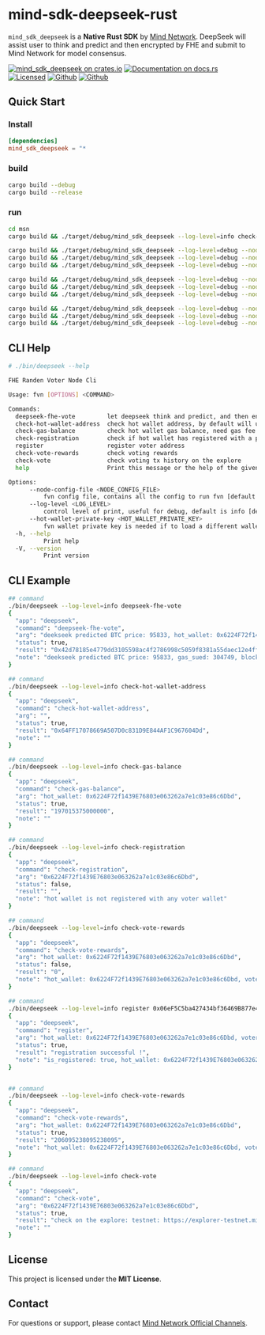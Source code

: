 # mind-sdk-deepseek-rust
`mind_sdk_deepseek` is a **Native Rust SDK** by [Mind Network](https://www.mindnetwork.xyz/). DeepSeek will assist user to think and predict and then encrypted by FHE and submit to Mind Network for model consensus. 

[![mind_sdk_deepseek on crates.io](https://img.shields.io/crates/v/mind_sdk_deepseek)](https://crates.io/crates/mind_sdk_deepseek)
[![Documentation on docs.rs](https://img.shields.io/badge/docs-docs.rs-blue)](https://docs.rs/mind_sdk_deepseek)
[![Licensed](https://img.shields.io/badge/license-MIT-blue.svg)](./LICENSE)
[![Github](https://img.shields.io/badge/source-github.com-blue.svg)](https://github.com/mind-network/mind-sdk-deepseek-rust)
[![Github](https://img.shields.io/badge/build-pass-green.svg)](https://github.com/mind-network/mind-sdk-deepseek-rust)



## Quick Start

### Install 
```toml
[dependencies]
mind_sdk_deepseek = "*
```

### build 
```bash
cargo build --debug
cargo build --release
```

### run
``` bash
cd msn
cargo build && ./target/debug/mind_sdk_deepseek --log-level=info check-hot-wallet-address

cargo build && ./target/debug/mind_sdk_deepseek --log-level=debug --node-config-file=./config/config_fvn.toml register 0x06eF5C5ba427434bf36469B877e4ea9044D1b735
cargo build && ./target/debug/mind_sdk_deepseek --log-level=debug --node-config-file=./config/config_fvn_1.toml register 0x2F8aCe76a34e50943573826A326a8Eb8DC854f84
cargo build && ./target/debug/mind_sdk_deepseek --log-level=debug --node-config-file=./config/config_fvn_2.toml register 0x3df4b66E1895E68aB000f1086e9393ca1937Cd8b

cargo build && ./target/debug/mind_sdk_deepseek --log-level=debug --node-config-file=./config/config_fvn.toml deepseek-fhe-vote 
cargo build && ./target/debug/mind_sdk_deepseek --log-level=debug --node-config-file=./config/config_fvn_1.toml deepseek-fhe-vote
cargo build && ./target/debug/mind_sdk_deepseek --log-level=debug --node-config-file=./config/config_fvn_2.toml deepseek-fhe-vote

cargo build && ./target/debug/mind_sdk_deepseek --log-level=debug --node-config-file=./config/config_fvn.toml check-registration
cargo build && ./target/debug/mind_sdk_deepseek --log-level=debug --node-config-file=./config/config_fvn_1.toml check-registration
cargo build && ./target/debug/mind_sdk_deepseek --log-level=debug --node-config-file=./config/config_fvn_2.toml check-registration
```



## CLI Help
``` bash
# ./bin/deepseek --help

FHE Randen Voter Node Cli

Usage: fvn [OPTIONS] <COMMAND>

Commands:
  deepseek-fhe-vote         let deepseek think and predict, and then encrypted by FHE and submit to Mind Network for model consensus
  check-hot-wallet-address  check hot wallet address, by default will use ./config/config_fvn.toml
  check-gas-balance         check hot wallet gas balance, need gas fee to vote
  check-registration        check if hot wallet has registered with a particular voter wallet
  register                  register voter address
  check-vote-rewards        check voting rewards
  check-vote                check voting tx history on the explore
  help                      Print this message or the help of the given subcommand(s)

Options:
      --node-config-file <NODE_CONFIG_FILE>
          fvn config file, contains all the config to run fvn [default: ./config/config_fvn.toml]
      --log-level <LOG_LEVEL>
          control level of print, useful for debug, default is info [default: info] [possible values: debug, info, warn, error]
      --hot-wallet-private-key <HOT_WALLET_PRIVATE_KEY>
          fvn wallet private key is needed if to load a different wallet from config_fvn.toml to sign the message onchain, by default load from ./config/config_fvn.toml
  -h, --help
          Print help
  -V, --version
          Print version
```

## CLI Example
``` bash
## command
./bin/deepseek --log-level=info deepseek-fhe-vote 
{
  "app": "deepseek",
  "command": "deepseek-fhe-vote",
  "arg": "deekseek predicted BTC price: 95833, hot_wallet: 0x6224F72f1439E76803e063262a7e1c03e86c6Dbd",
  "status": true,
  "result": "0x42d78185e4779dd3105598ac4f2786998c5059f8381a55daec12e4ffcc952a56",
  "note": "deekseek predicted BTC price: 95833, gas_sued: 304749, block_number: 26373, tx_hash: 0x42d78185e4779dd3105598ac4f2786998c5059f8381a55daec12e4ffcc952a56"
}

## command
./bin/deepseek --log-level=info check-hot-wallet-address
{
  "app": "deepseek",
  "command": "check-hot-wallet-address",
  "arg": "",
  "status": true,
  "result": "0x64FF17078669A507D0c831D9E844AF1C967604Dd",
  "note": ""
}

## command
./bin/deepseek --log-level=info check-gas-balance
{
  "app": "deepseek",
  "command": "check-gas-balance",
  "arg": "hot_wallet: 0x6224F72f1439E76803e063262a7e1c03e86c6Dbd",
  "status": true,
  "result": "197015375000000",
  "note": ""
}

## command
./bin/deepseek --log-level=info check-registration
{
  "app": "deepseek",
  "command": "check-registration",
  "arg": "0x6224F72f1439E76803e063262a7e1c03e86c6Dbd",
  "status": false,
  "result": "",
  "note": "hot wallet is not registered with any voter wallet"
}

## command
./bin/deepseek --log-level=info check-vote-rewards
{
  "app": "deepseek",
  "command": "check-vote-rewards",
  "arg": "hot_wallet: 0x6224F72f1439E76803e063262a7e1c03e86c6Dbd",
  "status": false,
  "result": "0",
  "note": "hot_wallet: 0x6224F72f1439E76803e063262a7e1c03e86c6Dbd, voter_wallet: , vote_rewards: 0"
}

## command
./bin/deepseek --log-level=info register 0x06eF5C5ba427434bf36469B877e4ea9044D1b735
{
  "app": "deepseek",
  "command": "register",
  "arg": "hot_wallet: 0x6224F72f1439E76803e063262a7e1c03e86c6Dbd, voter_wallet: 0x06eF5C5ba427434bf36469B877e4ea9044D1b735",
  "status": true,
  "result": "registration successful !",
  "note": "is_registered: true, hot_wallet: 0x6224F72f1439E76803e063262a7e1c03e86c6Dbd, voter_wallet: 0x06eF5C5ba427434bf36469B877e4ea9044D1b735"
}


## command
./bin/deepseek --log-level=info check-vote-rewards
{
  "app": "deepseek",
  "command": "check-vote-rewards",
  "arg": "hot_wallet: 0x6224F72f1439E76803e063262a7e1c03e86c6Dbd",
  "status": true,
  "result": "206095238095238095",
  "note": "hot_wallet: 0x6224F72f1439E76803e063262a7e1c03e86c6Dbd, voter_wallet: 0x06eF5C5ba427434bf36469B877e4ea9044D1b735, vote_rewards: 206095238095238095"
}

## command
./bin/deepseek --log-level=info check-vote
{
  "app": "deepseek",
  "command": "check-vote",
  "arg": "0x6224F72f1439E76803e063262a7e1c03e86c6Dbd",
  "status": true,
  "result": "check on the explore: testnet: https://explorer-testnet.mindnetwork.xyz/address/0x6224F72f1439E76803e063262a7e1c03e86c6Dbd, mainnet: https://explorer.mindnetwork.xyz/address/0x6224F72f1439E76803e063262a7e1c03e86c6Dbd",
  "note": ""
}

```

## **License**

This project is licensed under the **MIT License**.

## **Contact**

For questions or support, please contact [Mind Network Official Channels](https://mindnetwork.xyz/).


